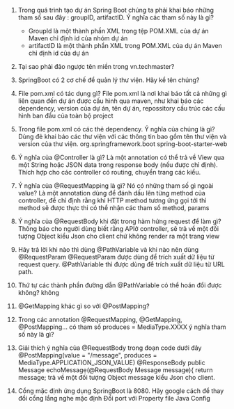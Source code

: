 1. Trong quá trình tạo dự án Spring Boot chúng ta phải khai báo những tham số sau đây : groupID, artifactID. Ý nghĩa các tham số này là gì?
   - GroupId là một thành phần XML trong tệp POM.XML của dự án Maven chỉ định id của nhóm dự án
   - artifactID là một thành phần XML trong POM.XML của dự án Maven chỉ định id của dự án
2. Tại sao phải đảo ngược tên miền trong <groupId>vn.techmaster</groupId>?
     
3. SpringBoot có 2 cơ chế để quản lý thư viện. Hãy kể tên chúng?
4. File pom.xml có tác dụng gì?
   File pom.xml là nơi khai báo tất cả những gì liên quan đến dự án được cấu hình qua maven, như khai báo các dependency, version của dự án, tên dự án, repossitory
   cấu trúc các cấu hình ban đầu của toàn bộ project
5. Trong file pom.xml có các thẻ dependency. Ý nghĩa của chúng là gì?
   Dùng đẻ khai báo các thư viện với các thông tin bao gồm tên thư viện và version của thư viện.
   <dependency>
   <groupId>org.springframework.boot</groupId>
   <artifactId>spring-boot-starter-web</artifactId>
   </dependency>

6. Ý nghĩa của @Controller là gì?
   Là một annotation có thể trả về View qua một String hoặc JSON data trong response body (nếu được chỉ định). Thích hợp cho các controller có routing, chuyển trang các kiểu.
7. Ý nghĩa của @RequestMapping là gì? Nó có những tham số gì ngoài value?
   Là một annotation dùng để đánh dấu lên từng method của controller, để chỉ định rằng khi HTTP method tương ứng gọi tới thì method sẽ được thực thi
   có thể nhận các tham số method, params
8. Ý nghĩa của @RequestBody khi đặt trong hàm hứng request để làm gì?
   Thông báo cho người dùng biết rằng APIở controller, sẽ trả về một đối tượng Object kiểu Json cho client chứ không render ra một trang view
9. Hãy trả lời khi nào thì dùng @PathVariable và khi nào nên dùng @RequestParam
   @RequestParam được dùng để trích xuất dữ liệu từ request query.
   @PathVariable thì được dùng để trích xuất dữ liệu từ URL path.
10. Thứ tự các thành phần đường dẫn @PathVariable có thể hoán đổi được không?
   không
11. @GetMapping khác gì so với @PostMapping?
   
12. Trong các annotation @RequestMapping, @GetMapping, @PostMapping… có tham số produces = MediaType.XXXX ý nghĩa tham số này là gì?
13. Giải thích ý nghĩa của @RequestBody trong đoạn code dưới đây
@PostMapping(value = "/message", produces = MediaType.APPLICATION_JSON_VALUE)
@ResponseBody
public Message echoMessage(@RequestBody Message message){
return message;
trả về một đối tượng Object message kiểu Json cho client.

14. Cổng mặc định ứng dụng SpringBoot là 8080. Hãy google cách để thay đổi cổng lắng nghe mặc định
    Đổi port với Property file
    Java Config
